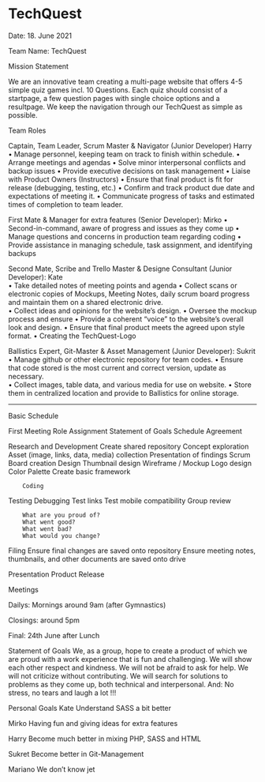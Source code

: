 # TechQuest
Date: 18. June 2021
		
Team Name:	TechQuest

Mission Statement

We are an innovative team creating a multi-page website that offers 4-5 simple quiz games incl. 10 Questions.
Each quiz should consist of a startpage, a few question pages with single choice options and a resultpage.
We keep the navigation through our TechQuest as simple as possible.

Team Roles

Captain, Team Leader, Scrum Master & Navigator (Junior Developer)				Harry
    • Manage personnel, keeping team on track to finish within schedule.
    • Arrange meetings and agendas
    • Solve minor interpersonal conflicts and backup issues
    • Provide executive decisions on task management
    • Liaise with Product Owners (Instructors)
    • Ensure that final product is fit for release (debugging, testing, etc.)
    • Confirm and track product due date and expectations of meeting it.
    • Communicate progress of tasks and estimated times of completion to team leader.
	
First Mate & Manager for extra features (Senior Developer):					Mirko
    • Second-in-command, aware of progress and issues as they come up
    • Manage questions and concerns in production team regarding coding
    • Provide assistance in managing schedule, task assignment, and identifying backups

Second Mate, Scribe and Trello Master & Designe Consultant (Junior Developer):			Kate	
    • Take detailed notes of meeting points and agenda
    • Collect scans or electronic copies of Mockups, Meeting Notes, daily scrum board progress and maintain them on a shared electronic drive.		
    • Collect ideas and opinions for the website’s design.
    • Oversee the mockup process and ensure
    • Provide a coherent “voice” to the website’s overall look and design.
    • Ensure that final product meets the agreed upon style format.
    • Creating the  TechQuest-Logo

Ballistics Expert, Git-Master & Asset Management (Junior Developer):				Sukrit
    • Manage github or other electronic repository for team codes.
    • Ensure that code stored is the most current and correct version, update as necessary.		
    • Collect images, table data, and various media for use on website.
    • Store them in centralized location and provide to Ballistics for online storage.

_________________________________________________________________________________________



Basic Schedule


First Meeting
		Role Assignment
		Statement of Goals
		Schedule Agreement

Research and Development
		Create shared repository
		Concept exploration
		Asset (image, links, data, media) collection
		Presentation of findings
		Scrum Board creation
Design
		Thumbnail design
		Wireframe / Mockup
		Logo design
		Color Palette
		Create basic framework


		Coding
	

Testing
		Debugging
		Test links
		Test mobile compatibility
		Group review

	
		What are you proud of?
		What went good?
		What went bad?
		What would you change?

Filing
		Ensure final changes are saved onto repository
		Ensure meeting notes, thumbnails, and other documents are saved onto drive

Presentation
		Product Release




Meetings


Dailys: 		Mornings around 9am (after Gymnastics)

Closings:	around  5pm

Final:		24th June after Lunch



Statement of Goals
We, as a group, hope to create a product of which we are proud with a work experience that is fun and challenging. We will show each other respect and kindness. We will not be afraid to ask for help. We will not criticize without contributing. We will search for solutions to problems as they come up, both technical and interpersonal.
And: No stress, no tears and laugh a lot !!!



Personal Goals
Kate		Understand SASS a bit better

Mirko		Having fun and giving ideas for extra features

Harry		Become much better in mixing PHP, SASS and HTML

Sukret		Become better in Git-Management

Mariano		We don’t know jet
